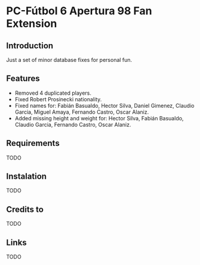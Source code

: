 # PC-Fútbol 6 Apertura 98 Fan Extension

## Introduction

Just a set of minor database fixes for personal fun.

## Features

* Removed 4 duplicated players.
* Fixed Robert Prosinecki nationality.
* Fixed names for: Fabián Basualdo, Hector Silva, Daniel Gimenez, Claudio Garcia, Miguel Amaya, Fernando Castro, Oscar Alaniz.
* Added missing height and weight for: Hector Silva, Fabián Basualdo, Claudio Garcia, Fernando Castro, Oscar Alaniz.

## Requirements

TODO

## Instalation

TODO

## Credits to

TODO

## Links

TODO